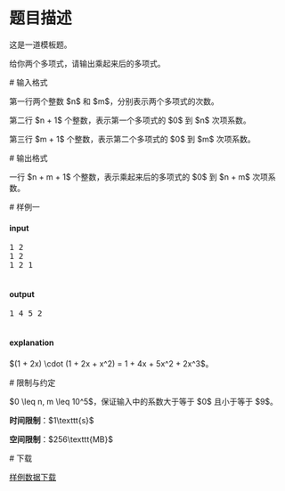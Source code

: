 # 题目描述

<p>这是一道模板题。</p>
<p>给你两个多项式，请输出乘起来后的多项式。</p>
# 输入格式


<p>第一行两个整数 $n$ 和 $m$，分别表示两个多项式的次数。</p>
<p>第二行 $n + 1$ 个整数，表示第一个多项式的 $0$ 到 $n$ 次项系数。</p>
<p>第三行 $m + 1$ 个整数，表示第二个多项式的 $0$ 到 $m$ 次项系数。</p>
# 输出格式


<p>一行 $n + m + 1$ 个整数，表示乘起来后的多项式的 $0$ 到 $n + m$ 次项系数。</p>
# 样例一


<h4>input</h4>
<pre>1 2
1 2
1 2 1

</pre>

<h4>output</h4>
<pre>1 4 5 2

</pre>

<h4>explanation</h4>
<p>$(1 + 2x) \cdot (1 + 2x + x^2) = 1 + 4x + 5x^2 + 2x^3$。</p>
# 限制与约定


<p>$0 \leq n, m \leq 10^5$，保证输入中的系数大于等于 $0$ 且小于等于 $9$。</p>
<p><strong>时间限制</strong>：$1\texttt{s}$</p>
<p><strong>空间限制</strong>：$256\texttt{MB}$</p>
# 下载


<p><a href="/download.php?type=problem&amp;id=34">样例数据下载</a></p>
